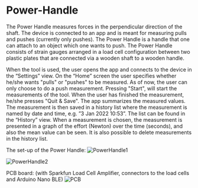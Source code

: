 # Power-Handle
The Power Handle measures forces in the perpendicular direction of the shaft. 
The device is connected to an app and is meant for measuring pulls and pushes (currently only pushes).
The Power Handle is a handle that one can attach to an object which one wants to push. 
The Power Handle consists of strain gauges arranged in a load cell configuration between two plastic plates that are connected via a wooden shaft to a wooden handle.

When the tool is used, the user opens the app and connects to the device in the “Settings” view. 
On the “Home” screen the user specifies whether he/she wants "pulls" or "pushes" to be measured. As of now, the user can only choose to do a push measurement. 
Pressing "Start", will start the measurements of the tool. When the user has finished the measurement, he/she presses "Quit & Save". 
The app summarizes the measured values. The measurement is then saved in a history list where the measurement is named by date and time, e.g. ”3 Jan 2022 10:53”. 
The list can be found in the “History” view. 
When a measurement is chosen, the measurement is presented in a graph of the effort (Newton) over the time (seconds), and also the mean value can be seen. 
It is also possible to delete measurements in the history list. 

The set-up of the Power Handle: 
![PowerHandle1](https://user-images.githubusercontent.com/97241022/148410238-9c582845-959c-483b-aea6-386b4eb30203.png)

![PowerHandle2](https://user-images.githubusercontent.com/97241022/148410680-423caf23-0b3f-4ac4-888a-2308b4302854.png)

PCB board: (with Sparkfun Load Cell Amplifier, connectors to the load cells and Arduino Nano BLE) 
![PCB](https://user-images.githubusercontent.com/97241022/148410987-99d236c8-71f9-40a0-a14f-76727e5429d0.png)

